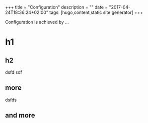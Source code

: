 +++
title = "Configuration"
description = ""
date = "2017-04-24T18:36:24+02:00"
tags: [hugo,content,static site generator]
+++

Configuration is achieved by ...

# h1
## h2
dsfd sdf
## more
dsfds
## and more 
